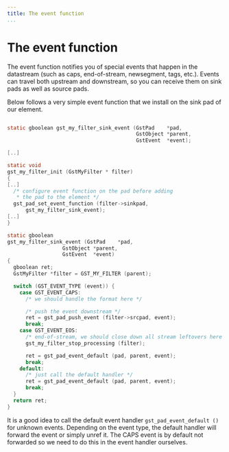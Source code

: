 ```yaml
---
title: The event function
...
```


# The event function

The event function notifies you of special events that happen in the
datastream (such as caps, end-of-stream, newsegment, tags, etc.). Events
can travel both upstream and downstream, so you can receive them on sink
pads as well as source pads.

Below follows a very simple event function that we install on the sink
pad of our element.

``` c

static gboolean gst_my_filter_sink_event (GstPad    *pad,
                                          GstObject *parent,
                                          GstEvent  *event);

[..]

static void
gst_my_filter_init (GstMyFilter * filter)
{
[..]
  /* configure event function on the pad before adding
   * the pad to the element */
  gst_pad_set_event_function (filter->sinkpad,
      gst_my_filter_sink_event);
[..]
}

static gboolean
gst_my_filter_sink_event (GstPad    *pad,
                  GstObject *parent,
                  GstEvent  *event)
{
  gboolean ret;
  GstMyFilter *filter = GST_MY_FILTER (parent);

  switch (GST_EVENT_TYPE (event)) {
    case GST_EVENT_CAPS:
      /* we should handle the format here */

      /* push the event downstream */
      ret = gst_pad_push_event (filter->srcpad, event);
      break;
    case GST_EVENT_EOS:
      /* end-of-stream, we should close down all stream leftovers here */
      gst_my_filter_stop_processing (filter);

      ret = gst_pad_event_default (pad, parent, event);
      break;
    default:
      /* just call the default handler */
      ret = gst_pad_event_default (pad, parent, event);
      break;
  }
  return ret;
}


```

It is a good idea to call the default event handler
`gst_pad_event_default ()` for unknown events. Depending on the event
type, the default handler will forward the event or simply unref it. The
CAPS event is by default not forwarded so we need to do this in the
event handler ourselves.
